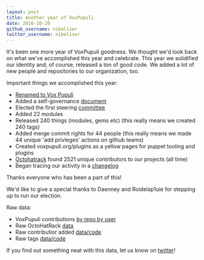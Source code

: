 ```yaml
---
layout: post
title: Another year of VoxPupuli
date: 2016-10-20
github_username: nibalizer
twitter_username: nibalizer
---
```


It's been one more year of VoxPupuli goodness. We thought we'd look back on what we've accomplished this year and celebrate. This year we solidified our identity and, of course, released a ton of good code. We added a lot of new people and repositories to our organization, too.

Important things we accomplished this year:

* [Renamed to Vox Pupuli](https://voxpupuli.org/blog/2016/01/01/voxpupuli/)
* Added a self-governance [document](https://github.com/voxpupuli/plumbing/blob/master/share/governance.md)
* Elected the first steering [committee](https://voxpupuli.org/blog/2016/10/12/pmc-election-results/)
* Added 22 modules
* Released 240 things (modules, gems etc) (this really means we created 240 tags)
* Added merge commit rights for 44 people (this really means we made 44 unique 'add privleges' actions on github teams)
* Created voxpupuli.org/plugins as a yellow pages for puppet tooling and plugins
* [Octohatrack](https://github.com/labhr/octohatrack) found 2521 unique contributors to our projects (all time)
* Began tracing our activity in a [changelog](https://github.com/voxpupuli/plumbing/blob/master/CHANGELOG.md)

Thanks everyone who has been a part of this!

We'd like to give a special thanks to Daenney and Roidelap1uie for stepping up to run our election.


Raw data:

* VoxPupuli contributions [by repo by user](https://gist.github.com/nibalizer/b29b24d41c653f0424268ff5e0d71402)
* Raw OctoHatRack [data](https://gist.github.com/nibalizer/e1680745045983f82f70ba3412ebbe79)
* Raw contributior added [data/code](https://gist.github.com/nibalizer/137b550d84f6ee619e188be1fe833766)
* Raw tags [data/code](https://gist.github.com/nibalizer/e9685d1535b55f771f0f0a2976c911e8)

If you find out something neat with this data, let us know on [twitter](https://twitter.com/voxpupuliorg)!
